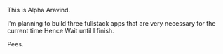 This is Alpha Aravind.

I'm planning to build three fullstack apps that are very necessary for the current time
Hence Wait until I finish.

Pees.